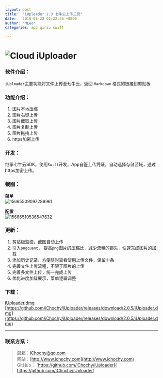 ```yaml
---
layout: post
title:  "iUploader 2.0 七牛云上传工具"
date:   2019-08-22 02:22:36 +0800
author: "MLeo"
categories: app qiniu swift

---
```


# ![Cloud](http://images.chochy.cn/Cloud.png)  iUploader

### 软件介绍：  
`iUploader`主要功能将文件上传至七牛云，返回 `Markdown` 格式的链接到剪贴板  


### 功能介绍：  
1. 图片本地压缩
2. 图片右键上传
3. 图片截取上传
4. 图片复制上传
5. 图片拖拽上传
6. https加密上传

### 开发：  
继承七牛云SDK，使用`Swift`开发，App自签上传凭证，自动选择存储区域，通过https加密上传。  

### 截图：  
**菜单**  
![15665509097289961](http://images.chochy.cn/15665509097289961.png)  

**配置**  
![15665510536547632](http://images.chochy.cn/15665510536547632.png)  


### 更新：  
1. 剪贴板监控，截图自动上传
2. 引入`pngquant`， 提高`png`图片的压缩比，减少流量的损失，快速完成图片的加载
3. 添加历史记录，方便随时查看使用上传文件，保留十条
4. 完善文件上传流程，不限于图片的上传
5. 完善多文件上传，统一完成上传
6. 优化进度加载展示，菜单逻辑调整

### 下载：  
[iUploader.dmg](https://github.com/iChochy/iUploader/releases/download/2.0.5/iUploader.dmg)   
[https://github.com/iChochy/iUploader/releases/download/2.0.5/iUploader.dmg](https://github.com/iChochy/iUploader/releases/download/2.0.5/iUploader.dmg)   

---

### 联系方系：  
> 邮箱：[iChochy@qq.com](mailto:iChochy@qq.com)   
> 网站：[http://www.ichochy.com](http://www.ichochy.com)  
> GitHub： [https://github.com/iChochy/iUploader]( https://github.com/iChochy/iUploader)    

